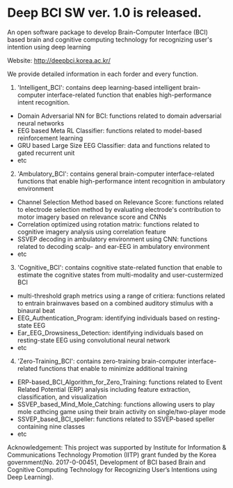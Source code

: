 # Deep BCI SW ver. 1.0 is released.
An open software package to develop Brain-Computer Interface (BCI) based brain and cognitive computing technology for recognizing user's intention using deep learning


Website: http://deepbci.korea.ac.kr/


We provide detailed information in each forder and every function.

1. 'Intelligent_BCI': contains deep learning-based intelligent brain-computer interface-related function that enables high-performance intent recognition.

- Domain Adversarial NN for BCI: functions related to domain adversarial neural networks
- EEG based Meta RL Classifier: functions related to model-based reinforcement learning
- GRU based Large Size EEG Classifier: data and functions related to gated recurrent unit
- etc

2. 'Ambulatory_BCI': contains general brain-computer interface-related functions that enable high-performance intent recognition in ambulatory environment

- Channel Selection Method based on Relevance Score: functions related to electrode selection method by evaluating electrode's contribution to motor imagery based on relevance score and CNNs
- Correlation optimized using rotation matrix: functions related to cognitive imagery analysis using correlation feature
- SSVEP decoding in ambulatory environment using CNN: functions related to decoding scalp- and ear-EEG in ambulatory environment
- etc

3. 'Cognitive_BCI': contains cognitive state-related function that enable to estimate the cognitive states from multi-modality and user-custermized BCI

- multi-threshold graph metrics using a range of critiera: functions related to entrain brainwaves based on a combined auditory stimulus with a binaural beat
- EEG_Authentication_Program: identifying individuals based on resting-state EEG
- Ear_EEG_Drowsiness_Detection: identifying individuals based on resting-state EEG using convolutional neural network
- etc

4. 'Zero-Training_BCI': contains zero-training brain-computer interface-related functions that enable to minimize additional training
- ERP-based_BCI_Algorithm_for_Zero_Training: functions related to Event Related Potential (ERP) analysis including feature extraction, classification, and visualization
- SSVEP_based_Mind_Mole_Catching: functions allowing users to play mole cathcing game using their brain activity on single/two-player mode
- SSVEP_based_BCI_speller: functions related to SSVEP-based speller containing nine classes
- etc

Acknowledgement: This project was supported by Institute for Information & Communications Technology Promotion (IITP) grant
funded by the Korea government(No. 2017-0-00451, Development of BCI based Brain and Cognitive Computing Technology for Recognizing User’s Intentions using Deep Learning).
